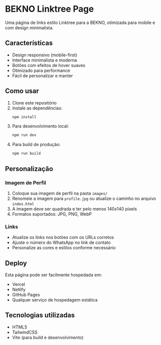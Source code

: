 # BEKNO Linktree Page

Uma página de links estilo Linktree para a BEKNO, otimizada para mobile e com design minimalista.

## Características

- Design responsivo (mobile-first)
- Interface minimalista e moderna
- Botões com efeitos de hover suaves
- Otimizado para performance
- Fácil de personalizar e manter

## Como usar

1. Clone este repositório
2. Instale as dependências:
   ```bash
   npm install
   ```
3. Para desenvolvimento local:
   ```bash
   npm run dev
   ```
4. Para build de produção:
   ```bash
   npm run build
   ```

## Personalização

### Imagem de Perfil
1. Coloque sua imagem de perfil na pasta `images/`
2. Renomeie a imagem para `profile.jpg` ou atualize o caminho no arquivo `index.html`
3. A imagem deve ser quadrada e ter pelo menos 140x140 pixels
4. Formatos suportados: JPG, PNG, WebP

### Links
- Atualize os links nos botões com os URLs corretos
- Ajuste o número do WhatsApp no link de contato
- Personalize as cores e estilos conforme necessário

## Deploy

Esta página pode ser facilmente hospedada em:
- Vercel
- Netlify
- GitHub Pages
- Qualquer serviço de hospedagem estática

## Tecnologias utilizadas

- HTML5
- TailwindCSS
- Vite (para build e desenvolvimento) 